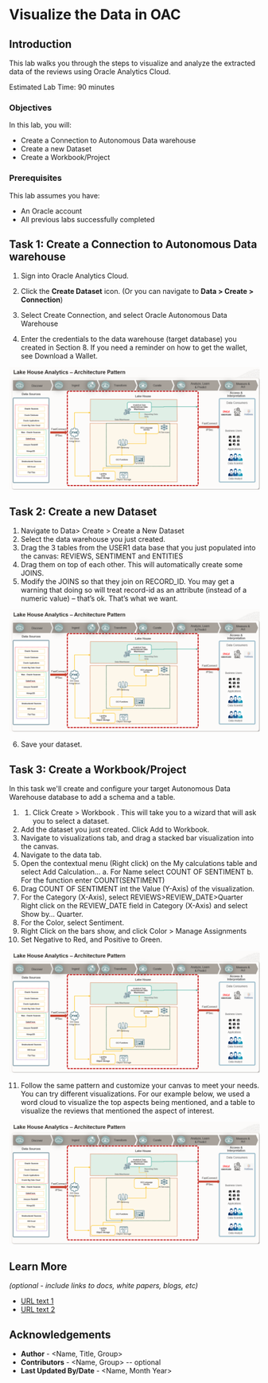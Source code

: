 # Visualize the Data in OAC

## Introduction

This lab walks you through the steps to visualize and analyze the extracted data of the reviews using Oracle Analytics Cloud.

Estimated Lab Time: 90 minutes

### Objectives

In this lab, you will:
* Create a Connection to Autonomous Data warehouse
* Create a new Dataset
* Create a Workbook/Project

### Prerequisites

This lab assumes you have:
* An Oracle account
* All previous labs successfully completed


## Task 1: Create a Connection to Autonomous Data warehouse


1.	Sign into Oracle Analytics Cloud.
2.	Click the **Create Dataset** icon. (Or you can navigate to **Data > Create > Connection**)


3.	Select Create Connection, and select Oracle Autonomous Data Warehouse
4.	Enter the credentials to the data warehouse (target database) you created in Section 8. If you need a reminder on how to get the wallet, see Download a Wallet.

![](./images/introduction.png " ")


## Task 2: Create a new Dataset

1.	Navigate to Data> Create > Create a New Dataset
2.	Select the data warehouse you just created.
3.	Drag the 3 tables from the USER1 data base that you just populated into the canvas:
REVIEWS, SENTIMENT and ENTITIES
4.	Drag them on top of each other. This will automatically create some JOINS.
5.	Modify the JOINS so that they join on RECORD_ID.
You may get a warning that doing so will treat record-id as an attribute (instead of a numeric value) – that’s ok. That’s what we want.

![](./images/introduction.png " ")

6.	Save your dataset.



## Task 3: Create a Workbook/Project

In this task we'll create and configure your target Autonomous Data Warehouse database to add a schema and a table.

1.	1.	Click Create > Workbook . This will take you to a wizard that will ask you to select a dataset.
2.	Add the dataset you just created. Click Add to Workbook.
3.	Navigate to visualizations tab, and drag  a stacked bar visualization into the canvas.
4.	Navigate to the data tab.
5.	Open the contextual menu (Right click) on the My calculations table and select Add Calculation…
a.	For Name select COUNT OF SENTIMENT
b.	For the function enter COUNT(SENTIMENT)
6.	Drag COUNT OF SENTIMENT int the Value (Y-Axis) of the visualization.
7.	For the Category (X-Axis), select REVIEWS>REVIEW_DATE>Quarter
Right click on the REVIEW_DATE field in Category (X-Axis) and select Show by… Quarter.
8.	For the Color, select Sentiment.
9.	Right Click on the bars show, and click Color > Manage Assignments
10.	Set Negative to Red, and Positive to Green.

![](./images/introduction.png " ")

11.	Follow the same pattern and customize your canvas to meet your needs. You can try different visualizations. For our example below, we used a word cloud to visualize the top aspects being mentioned, and a table to visualize the reviews that mentioned the aspect of interest.

![](./images/introduction.png " ")


## Learn More

*(optional - include links to docs, white papers, blogs, etc)*

* [URL text 1](http://docs.oracle.com)
* [URL text 2](http://docs.oracle.com)

## Acknowledgements
* **Author** - <Name, Title, Group>
* **Contributors** -  <Name, Group> -- optional
* **Last Updated By/Date** - <Name, Month Year>
